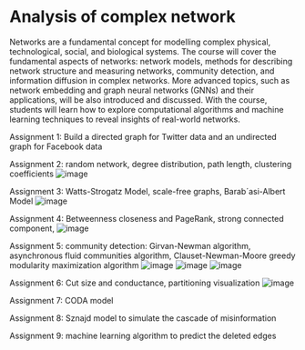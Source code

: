 # Analysis of complex network
Networks are a fundamental concept for modelling complex physical, technological, social, and biological systems. The course will cover the fundamental aspects of networks: network models, methods for describing network structure and measuring networks, community detection, and information diffusion in complex networks. More advanced topics, such as network embedding and graph neural networks (GNNs) and their applications, will be also introduced and discussed. With the course, students will learn how to explore computational algorithms and machine learning techniques to reveal insights of real-world networks.


Assignment 1: Build a directed graph for Twitter data and an undirected graph for Facebook data


Assignment 2: random network, degree distribution, path length, clustering coefficients
![image](https://user-images.githubusercontent.com/65603840/236188705-7925e64d-e552-409c-ba08-9d72e56d57c6.png)

Assignment 3: Watts-Strogatz Model, scale-free graphs, Barab´asi-Albert Model
![image](https://user-images.githubusercontent.com/65603840/236188929-2c860a04-272d-4af7-9959-bebd5a43cbdd.png)

Assignment 4: Betweenness closeness and PageRank, strong connected component, 
![image](https://user-images.githubusercontent.com/65603840/236189074-04439726-af88-4e43-9f7d-73a7db50c911.png)

Assignment 5: community detection: Girvan-Newman algorithm, asynchronous fluid communities algorithm, Clauset-Newman-Moore greedy modularity maximization algorithm 
![image](https://user-images.githubusercontent.com/65603840/236189210-3fdea149-3bb3-4827-b416-54de6da0875d.png)
![image](https://user-images.githubusercontent.com/65603840/236189237-968daacb-4052-4bb8-a3d5-83a518f09438.png)
![image](https://user-images.githubusercontent.com/65603840/236189282-692bb79a-15f5-4cb3-b2f9-4a8649fc7e92.png)

Assignment 6: Cut size and conductance, partitioning visualization
![image](https://user-images.githubusercontent.com/65603840/236189315-0cdbccc6-3849-49c9-a270-a995b6da814d.png)

Assignment 7: CODA model


Assignment 8: Sznajd model to simulate the cascade of misinformation

Assignment 9: machine learning algorithm to predict the deleted edges

